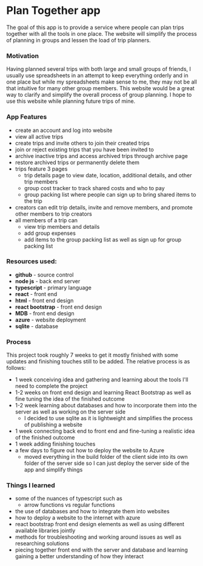 # Plan Together app
The goal of this app is to provide a service where people can plan trips together with all the tools in one place. The website will simplify the process of planning in groups and lessen the load of trip planners. 

### Motivation 
Having planned several trips with both large and small groups of friends, I usually use spreadsheets in an attempt to keep everything orderly and in one place but while my spreadsheets make sense to me, they may not be all that intuitive for many other group members. This website would be a great way to clarify and simplify the overall process of group planning. I hope to use this website while planning future trips of mine. 

### App Features
- create an account and log into website
- view all active trips
- create trips and invite others to join their created trips
- join or reject existing trips that you have been invited to
- archive inactive trips and access archived trips through archive page
- restore archived trips or permanently delete them
- trips feature 3 pages
   - trip details page to view date, location, additional details, and other trip members
   - group cost tracker to track shared costs and who to pay
   - group packing list where people can sign up to bring shared items to the trip
- creators can edit trip details, invite and remove members, and promote other members to trip creators
- all members of a trip can
  - view trip members and details
  - add group expenses
  - add items to the group packing list as well as sign up for group packing list


### Resources used: 
- **github** - source control
- **node js** - back end server
- **typescript** - primary language
- **react** - front end
- **html** - front end design
- **react bootstrap** - front end design
- **MDB** - front end design
- **azure** - website deployment
- **sqlite** - database

### Process
This project took roughly 7 weeks to get it mostly finished with some updates and finishing touches still to be added.
The relative process is as follows: 
- 1 week conceiving idea and gathering and learning about the tools I'll need to complete the project
- 1-2 weeks on front end design and learning React Bootstrap as well as fine tuning the idea of the finished outcome
- 1-2 week learning about databases and how to incorporate them into the server as well as working on the server side
  - I decided to use sqlite as it is lightweight and simplifies the process of publishing a website
- 1 week connecting back end to front end and fine-tuning a realistic idea of the finished outcome
- 1 week adding finishing touches
- a few days to figure out how to deploy the website to Azure
  - moved everything in the build folder of the client side into its own folder of the server side so I can just deploy the server side of the app and simplify things


### Things I learned
- some of the nuances of typescript such as 
  - arrow functions vs regular functions
- the use of databases and how to integrate them into websites
- how to deploy a website to the internet with azure
- react bootstrap front end design elements as well as using different available libraries jointly
- methods for troubleshooting and working around issues as well as researching solutions
- piecing together front end with the server and database and learning gaining a better understanding of how they interact
